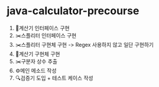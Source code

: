 # java-calculator-precourse

1. 🧮계산기 인터페이스 구현
2. ✂️스플리터 인터페이스 구현
3. ✂️스플리터 구현체 구현 -> Regex 사용하지 않고 일단 구현하기
4. 🧮계산기 구현체 구현
5. ✂️구분자 상수 추출
6. ⚙️메인 메소드 작성
7. 🔍검증기 도입 + 테스트 케이스 작성